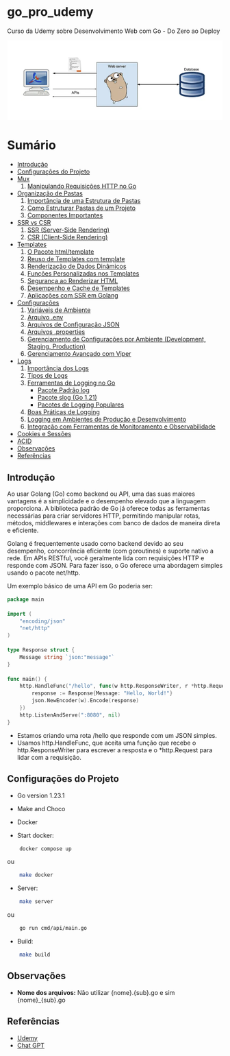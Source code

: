 # go_pro_udemy
    
Curso da Udemy sobre Desenvolvimento Web com Go - Do Zero ao Deploy

![GOlang](/github/banner.png)

# Sumário

* [Introdução](#introdução)
* [Configurações do Projeto](#configurações-do-projeto)
* [Mux](/notes/mux.md#mux)
    1. [Manipulando Requisições HTTP no Go](/notes/mux.md#manipulando-requisições-http-no-go)
* [Organização de Pastas](/notes/structure.md#organização-de-pastas)
    1. [Importância de uma Estrutura de Pastas](/notes/structure.md#importância-de-uma-estrutura-de-pastas)
    2. [Como Estruturar Pastas de um Projeto](/notes/structure.md#como-estruturar-pastas-de-um-projeto)
    3. [Componentes Importantes](/notes/structure.md#componentes-importantes)
* [SSR vs CSR](/notes/side_render.md#server-side-render-vs-client-side-render)
    1. [SSR (Server-Side Rendering)](/notes/side_render.md#ssr-server-side-rendering)
    2. [CSR (Client-Side Rendering)](/notes/side_render.md#csr-client-side-rendering)
* [Templates](/notes/template.md#templates)
    1. [O Pacote html/template](/notes/template.md#o-pacote-htmltemplate)
    2. [Reuso de Templates com template](/notes/template.md#reuso-de-templates-com-template)
    3. [Renderização de Dados Dinâmicos](/notes/template.md#renderização-de-dados-dinâmicos)
    4. [Funções Personalizadas nos Templates](/notes/template.md#funções-personalizadas-nos-templates)
    5. [Segurança ao Renderizar HTML](/notes/template.md#segurança-ao-renderizar-html)
    6. [Desempenho e Cache de Templates](/notes/template.md#desempenho-e-cache-de-templates)
    7. [Aplicações com SSR em Golang](/notes/template.md#aplicações-com-ssr-em-golang)
* [Configurações](/notes/config.md#configurações)
    1. [Variáveis de Ambiente](/notes/config.md#variáveis-de-ambiente)
    2. [Arquivo .env](/notes/config.md#arquivo-env)
    3. [Arquivos de Configuração JSON](/notes/config.md#arquivos-de-configuração-json)
    4. [Arquivos .properties](/notes/config.md#arquivos-properties)
    5. [Gerenciamento de Configurações por Ambiente (Development, Staging, Production)](/notes/config.md#gerenciamento-de-configurações-por-ambiente-development-staging-production)
    6. [Gerenciamento Avançado com Viper](/notes/config.md#gerenciamento-avançado-com-viper)
* [Logs](/notes/logs.md#logs)
    1. [Importância dos Logs](/notes/logs.md#importância-dos-logs)
    2. [Tipos de Logs](/notes/logs.md#tipos-de-logs)
    3. [Ferramentas de Logging no Go](/notes/logs.md#ferramentas-de-logging-no-go)
        * [Pacote Padrão log](/notes/logs.md#pacote-padrão-log)
        * [Pacote slog (Go 1.21)](/notes/logs.md#pacote-slog-go-121)
        * [Pacotes de Logging Populares](/notes/logs.md#pacotes-de-logging-populares)
    4. [Boas Práticas de Logging](/notes/logs.md#boas-práticas-de-logging)
    5. [Logging em Ambientes de Produção e Desenvolvimento](/notes/logs.md#logging-em-ambientes-de-produção-e-desenvolvimento)
    6. [Integração com Ferramentas de Monitoramento e Observabilidade](/notes/logs.md#integração-com-ferramentas-de-monitoramento-e-observabilidade)
* [Cookies e Sessões](/notes/cs.md#cookies)
* [ACID](/notes/acid.md#acid)
* [Observações](#observações)
* [Referências](#referências)

## Introdução

Ao usar Golang (Go) como backend ou API, uma das suas maiores vantagens é a simplicidade e o desempenho elevado que a linguagem proporciona. A biblioteca padrão de Go já oferece todas as ferramentas necessárias para criar servidores HTTP, permitindo manipular rotas, métodos, middlewares e interações com banco de dados de maneira direta e eficiente.

Golang é frequentemente usado como backend devido ao seu desempenho, concorrência eficiente (com goroutines) e suporte nativo a rede. Em APIs RESTful, você geralmente lida com requisições HTTP e responde com JSON. Para fazer isso, o Go oferece uma abordagem simples usando o pacote net/http.

Um exemplo básico de uma API em Go poderia ser:

```go
package main

import (
    "encoding/json"
    "net/http"
)

type Response struct {
    Message string `json:"message"`
}

func main() {
    http.HandleFunc("/hello", func(w http.ResponseWriter, r *http.Request) {
        response := Response{Message: "Hello, World!"}
        json.NewEncoder(w).Encode(response)
    })
    http.ListenAndServe(":8080", nil)
}
```

* Estamos criando uma rota /hello que responde com um JSON simples.
* Usamos http.HandleFunc, que aceita uma função que recebe o http.ResponseWriter para escrever a resposta e o *http.Request para lidar com a requisição.

## Configurações do Projeto

* Go version 1.23.1
* Make and Choco
* Docker

* Start docker:  

```bash 
    docker compose up 
```

ou

```bash 
    make docker
```

* Server: 

```bash 
    make server
```

ou

```bash 
    go run cmd/api/main.go
```

* Build:

```bash 
    make build
```

## Observações

* **Nome dos arquivos:** Não utilizar {nome}.{sub}.go e sim {nome}_{sub}.go

## Referências

- [Udemy](https://www.udemy.com/course/desenvolvimento-web-com-go-do-zero-ao-deploy/)
- [Chat GPT](https://chat.openai.com/)  